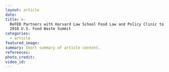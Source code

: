 ```yaml
---
layout: article
date:
title: >-
  ReFED Partners with Harvard Law School Food Law and Policy Clinic to  Host
  2018 U.S. Food Waste Summit
categories:
  - article
featured_image:
summary: Short summary of article content.
references:
photo_credit:
video_id:
---
```

